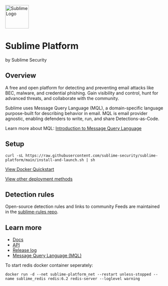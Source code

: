  <a href="https://sublimesecurity.com"><img src="https://user-images.githubusercontent.com/11003450/115128085-5805da00-9fa9-11eb-8c7a-dc8b708053ee.png" width="75px" alt="Sublime Logo" /></a>

Sublime Platform
==========
by Sublime Security

Overview
---------
A free and open platform for detecting and preventing email attacks like BEC, malware, and credential phishing. Gain visibility and control, hunt for advanced threats, and collaborate with the community.

Sublime uses Message Query Language (MQL), a domain-specific language purpose-built for describing behavior in email. MQL is email provider agnostic, enabling defenders to write, run, and share Detections-as-Code.

Learn more about MQL: [Introduction to Message Query Language](https://sublime.security/blog/introduction-to-message-query-language-mql)

Setup
----------

```console
curl -sL https://raw.githubusercontent.com/sublime-security/sublime-platform/main/install-and-launch.sh | sh
```

[View Docker Quickstart](https://docs.sublimesecurity.com/docs/quickstart-docker)

[View other deployment methods](https://sublime.security/start)

Detection rules
----------
Open-source detection rules and links to community Feeds are maintained in the [sublime-rules repo](https://github.com/sublime-security/sublime-rules).

Learn more
----------
- [Docs](https://docs.sublimesecurity.com)
- [API](https://docs.sublimesecurity.com/reference/introduction)
- [Release log](https://new.sublimesecurity.com)
- [Message Query Language (MQL)](https://docs.sublimesecurity.com/docs/message-query-language)

To start redis docker container seperately:

```console
docker run -d --net sublime-platform_net --restart unless-stopped --name sublime_redis redis:6.2 redis-server --loglevel warning
```

